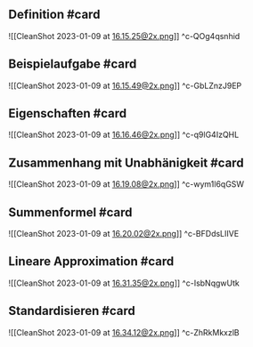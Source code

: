 ## Definition #card 
![[CleanShot 2023-01-09 at 16.15.25@2x.png]]
^c-QOg4qsnhid

## Beispielaufgabe #card 
![[CleanShot 2023-01-09 at 16.15.49@2x.png]]
^c-GbLZnzJ9EP

## Eigenschaften #card 
![[CleanShot 2023-01-09 at 16.16.46@2x.png]]
^c-q9lG4IzQHL

## Zusammenhang mit Unabhänigkeit #card 
![[CleanShot 2023-01-09 at 16.19.08@2x.png]]
^c-wym1l6qGSW

## Summenformel #card 
![[CleanShot 2023-01-09 at 16.20.02@2x.png]]
^c-BFDdsLIIVE

## Lineare Approximation #card 
![[CleanShot 2023-01-09 at 16.31.35@2x.png]]
^c-IsbNqgwUtk

## Standardisieren #card 
![[CleanShot 2023-01-09 at 16.34.12@2x.png]]
^c-ZhRkMkxzlB